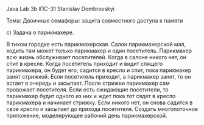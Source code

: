 Java
Lab 3b
ІПС-31
Stanislav Dombrovskyi 

Тема: Двоичные семафоры: защита совместного доступа к памяти

с) Задача о парикмахере.

В тихом городке есть парикмахерская. Салон парикмахерской мал, ходить там может только парикмахер и один посетитель. 
Парикмахер всю жизнь обслуживает посетителей. Когда в салоне никого нет, он спит в кресле. 
Когда посетитель приходит и видит спящего парикмахера, он будет его, садится в кресло и спит, пока парикмахер занят стрижкой. 
Если посетитель приходит, а парикмахер занят, то он встает в очередь и засыпает. После стрижки парикмахер сам провожает посетителя. 
Если есть ожидающие посетители, то парикмахер будит одного из них и ждет пока тот сядет в кресло парикмахера и начинает стрижку. 
Если никого нет, он снова садится в свое кресло и засыпает до прихода посетителя. Создать многопоточное приложение, 
моделирующее рабочий день парикмахерской.